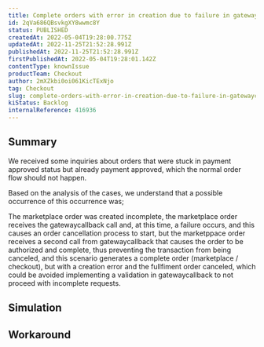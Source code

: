 ```yaml
---
title: Complete orders with error in creation due to failure in gatewaycallbak
id: 2qVa686QBsvkgXY8wwmc8Y
status: PUBLISHED
createdAt: 2022-05-04T19:28:00.775Z
updatedAt: 2022-11-25T21:52:28.991Z
publishedAt: 2022-11-25T21:52:28.991Z
firstPublishedAt: 2022-05-04T19:28:01.142Z
contentType: knownIssue
productTeam: Checkout
author: 2mXZkbi0oi061KicTExNjo
tag: Checkout
slug: complete-orders-with-error-in-creation-due-to-failure-in-gatewaycallbak
kiStatus: Backlog
internalReference: 416936
---
```


## Summary


We received some inquiries about orders that were stuck in payment approved status but already payment approved, which the normal order flow should not happen.

Based on the analysis of the cases, we understand that a possible occurrence of this occurrence was;

The marketplace order was created incomplete, the marketplace order receives the gatewaycallback call and, at this time, a failure occurs, and this causes an order cancellation process to start, but the marketppace order receives a second call from gatewaycallback that causes the order to be authorized and complete, thus preventing the transaction from being canceled, and this scenario generates a complete order (marketplace / checkout), but with a creation error and the fullfiment order canceled, which could be avoided implementing a validation in gatewaycallback to not proceed with incomplete requests.





## Simulation



## Workaround



